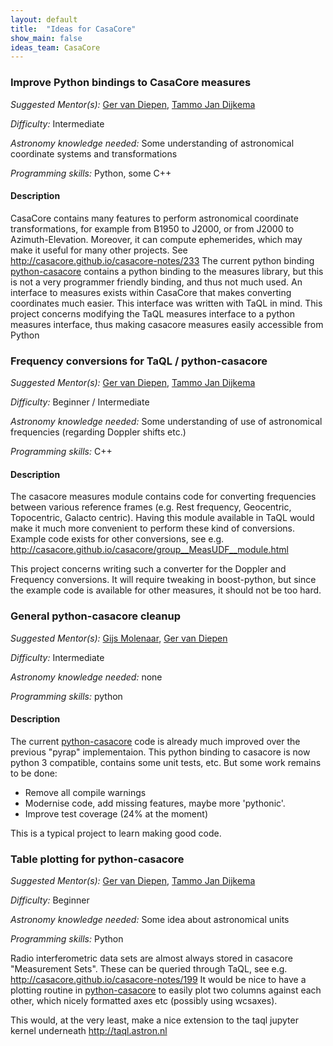 ```yaml
---
layout: default
title:  "Ideas for CasaCore"
show_main: false
ideas_team: CasaCore
---
```


### Improve Python bindings to CasaCore measures

*Suggested Mentor(s):* [Ger van Diepen](http://github.com/gervandiepen), [Tammo Jan Dijkema](https://github.com/tammojan)

*Difficulty:* Intermediate

*Astronomy knowledge needed:* Some understanding of astronomical coordinate systems and transformations

*Programming skills:* Python, some C++

#### Description

CasaCore contains many features to perform astronomical coordinate transformations, for example from B1950 to J2000, or from J2000 to Azimuth-Elevation. Moreover, it can compute ephemerides, which may make it useful for many other projects. See http://casacore.github.io/casacore-notes/233
The current python binding [python-casacore](http://casacore.github.io/python-casacore/) contains a python binding to the measures library, but this is not a very programmer friendly binding, and thus not much used.
An interface to measures exists within CasaCore that makes converting coordinates much easier. This interface was written with TaQL in mind.
This project concerns modifying the TaQL measures interface to a python measures interface, thus making casacore measures easily accessible from Python


### Frequency conversions for TaQL / python-casacore

*Suggested Mentor(s):* [Ger van Diepen](http://github.com/gervandiepen), [Tammo Jan Dijkema](http://github.com/tammojan)

*Difficulty:* Beginner / Intermediate

*Astronomy knowledge needed:* Some understanding of use of astronomical frequencies (regarding Doppler shifts etc.)

*Programming skills:* C++

#### Description

The casacore measures module contains code for converting frequencies between various reference frames (e.g. Rest frequency, Geocentric, Topocentric, Galacto centric). Having this module available in TaQL would make it much more convenient to perform these kind of conversions. Example code exists for other conversions, see e.g. http://casacore.github.io/casacore/group__MeasUDF__module.html

This project concerns writing such a converter for the Doppler and Frequency conversions. It will require tweaking in boost-python, but since the example code is available for other measures, it should not be too hard.

### General python-casacore cleanup

*Suggested Mentor(s):* [Gijs Molenaar](http://github.com/gijzelaerr), [Ger van Diepen](http://github.com/gervandiepen)

*Difficulty:* Intermediate

*Astronomy knowledge needed:* none

*Programming skills:* python

#### Description

The current [python-casacore](http://github.com/casacore/python-casacore) code is already much improved over the previous "pyrap" implementaion. This python binding to casacore is now python 3 compatible, contains some unit tests, etc. But some work remains to be done:
 * Remove all compile warnings
 * Modernise code, add missing features, maybe more 'pythonic'.
 * Improve test coverage (24% at the moment)

This is a typical project to learn making good code.

### Table plotting for python-casacore

*Suggested Mentor(s):* [Ger van Diepen](http://github.com/gervandiepen), [Tammo Jan Dijkema](https://github.com/tammojan)

*Difficulty:* Beginner

*Astronomy knowledge needed:* Some idea about astronomical units

*Programming skills:* Python

Radio interferometric data sets are almost always stored in casacore "Measurement Sets". These can be queried through TaQL, see e.g. http://casacore.github.io/casacore-notes/199 
It would be nice to have a plotting routine in [python-casacore](http://github.com/casacore/python-casacore) to easily plot two columns against each other, which nicely formatted axes etc (possibly using wcsaxes).

This would, at the very least, make a nice extension to the taql jupyter kernel underneath http://taql.astron.nl
